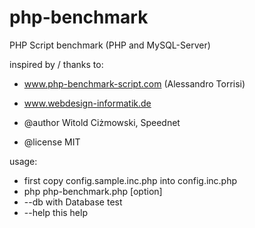 # php-benchmark

PHP Script benchmark (PHP and MySQL-Server)

 inspired by / thanks to:
 - www.php-benchmark-script.com  (Alessandro Torrisi)
 - www.webdesign-informatik.de

 - @author Witold Ciżmowski, Speednet
 - @license MIT

 usage:
 * first copy config.sample.inc.php into config.inc.php
 * php php-benchmark.php [option]
 * --db   with Database test
 * --help this help


